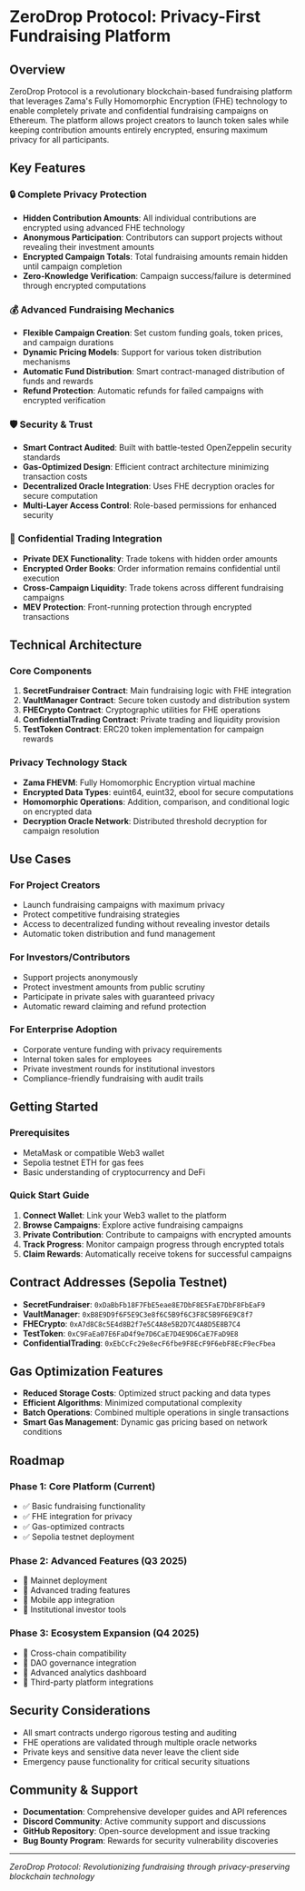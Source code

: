 # ZeroDrop Protocol: Privacy-First Fundraising Platform

## Overview

ZeroDrop Protocol is a revolutionary blockchain-based fundraising platform that leverages Zama's Fully Homomorphic Encryption (FHE) technology to enable completely private and confidential fundraising campaigns on Ethereum. The platform allows project creators to launch token sales while keeping contribution amounts entirely encrypted, ensuring maximum privacy for all participants.

## Key Features

### 🔒 **Complete Privacy Protection**
- **Hidden Contribution Amounts**: All individual contributions are encrypted using advanced FHE technology
- **Anonymous Participation**: Contributors can support projects without revealing their investment amounts
- **Encrypted Campaign Totals**: Total fundraising amounts remain hidden until campaign completion
- **Zero-Knowledge Verification**: Campaign success/failure is determined through encrypted computations

### 💰 **Advanced Fundraising Mechanics**
- **Flexible Campaign Creation**: Set custom funding goals, token prices, and campaign durations
- **Dynamic Pricing Models**: Support for various token distribution mechanisms
- **Automatic Fund Distribution**: Smart contract-managed distribution of funds and rewards
- **Refund Protection**: Automatic refunds for failed campaigns with encrypted verification

### 🛡️ **Security & Trust**
- **Smart Contract Audited**: Built with battle-tested OpenZeppelin security standards
- **Gas-Optimized Design**: Efficient contract architecture minimizing transaction costs
- **Decentralized Oracle Integration**: Uses FHE decryption oracles for secure computation
- **Multi-Layer Access Control**: Role-based permissions for enhanced security

### 🔄 **Confidential Trading Integration**
- **Private DEX Functionality**: Trade tokens with hidden order amounts
- **Encrypted Order Books**: Order information remains confidential until execution
- **Cross-Campaign Liquidity**: Trade tokens across different fundraising campaigns
- **MEV Protection**: Front-running protection through encrypted transactions

## Technical Architecture

### Core Components

1. **SecretFundraiser Contract**: Main fundraising logic with FHE integration
2. **VaultManager Contract**: Secure token custody and distribution system  
3. **FHECrypto Contract**: Cryptographic utilities for FHE operations
4. **ConfidentialTrading Contract**: Private trading and liquidity provision
5. **TestToken Contract**: ERC20 token implementation for campaign rewards

### Privacy Technology Stack

- **Zama FHEVM**: Fully Homomorphic Encryption virtual machine
- **Encrypted Data Types**: euint64, euint32, ebool for secure computations
- **Homomorphic Operations**: Addition, comparison, and conditional logic on encrypted data
- **Decryption Oracle Network**: Distributed threshold decryption for campaign resolution

## Use Cases

### For Project Creators
- Launch fundraising campaigns with maximum privacy
- Protect competitive fundraising strategies
- Access to decentralized funding without revealing investor details
- Automatic token distribution and fund management

### For Investors/Contributors  
- Support projects anonymously
- Protect investment amounts from public scrutiny
- Participate in private sales with guaranteed privacy
- Automatic reward claiming and refund protection

### For Enterprise Adoption
- Corporate venture funding with privacy requirements
- Internal token sales for employees
- Private investment rounds for institutional investors
- Compliance-friendly fundraising with audit trails

## Getting Started

### Prerequisites
- MetaMask or compatible Web3 wallet
- Sepolia testnet ETH for gas fees
- Basic understanding of cryptocurrency and DeFi

### Quick Start Guide

1. **Connect Wallet**: Link your Web3 wallet to the platform
2. **Browse Campaigns**: Explore active fundraising campaigns
3. **Private Contribution**: Contribute to campaigns with encrypted amounts
4. **Track Progress**: Monitor campaign progress through encrypted totals
5. **Claim Rewards**: Automatically receive tokens for successful campaigns

## Contract Addresses (Sepolia Testnet)

- **SecretFundraiser**: `0xDaBbFb18F7FbE5eae8E7DbF8E5FaE7DbF8FbEaF9`
- **VaultManager**: `0xB8E9D9f6F5E9C3e8f6C5B9f6C3F8C5B9F6E9C8f7`
- **FHECrypto**: `0xA7d8C8c5E4d8B2f7e5C4A8e5B2D7C4A8D5E8B7C4`
- **TestToken**: `0xC9FaEa07E6FaD4f9e7D6CaE7D4E9D6CaE7FaD9E8`
- **ConfidentialTrading**: `0xEbCcFc29e8ecF6fbe9F8EcF9F6ebF8EcF9ecFbea`

## Gas Optimization Features

- **Reduced Storage Costs**: Optimized struct packing and data types
- **Efficient Algorithms**: Minimized computational complexity
- **Batch Operations**: Combined multiple operations in single transactions
- **Smart Gas Management**: Dynamic gas pricing based on network conditions

## Roadmap

### Phase 1: Core Platform (Current)
- ✅ Basic fundraising functionality
- ✅ FHE integration for privacy
- ✅ Gas-optimized contracts
- ✅ Sepolia testnet deployment

### Phase 2: Advanced Features (Q3 2025)
- 🔄 Mainnet deployment
- 🔄 Advanced trading features
- 🔄 Mobile app integration
- 🔄 Institutional investor tools

### Phase 3: Ecosystem Expansion (Q4 2025)
- 🔄 Cross-chain compatibility
- 🔄 DAO governance integration
- 🔄 Advanced analytics dashboard
- 🔄 Third-party platform integrations

## Security Considerations

- All smart contracts undergo rigorous testing and auditing
- FHE operations are validated through multiple oracle networks
- Private keys and sensitive data never leave the client side
- Emergency pause functionality for critical security situations

## Community & Support

- **Documentation**: Comprehensive developer guides and API references
- **Discord Community**: Active community support and discussions
- **GitHub Repository**: Open-source development and issue tracking
- **Bug Bounty Program**: Rewards for security vulnerability discoveries

---

*ZeroDrop Protocol: Revolutionizing fundraising through privacy-preserving blockchain technology*
